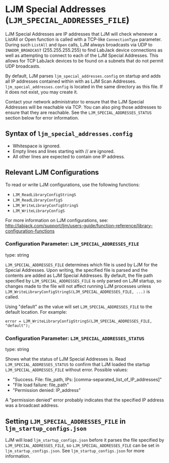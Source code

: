 # LJM Special Addresses (`LJM_SPECIAL_ADDRESSES_FILE`)

LJM Special Addresses are IP addresses that LJM will check whenever a ListAll or Open function is called with a TCP-like `ConnectionType` parameter. During such `ListAll` and `Open` calls, LJM always broadcasts via UDP to `INADDR_BROADCAST` (255.255.255.255) to find LabJack device connections as well as attempting to connect to each of the LJM Special Addresses. This allows for TCP LabJack devices to be found on a subnets that do not permit UDP broadcasts.

By default, LJM parses `ljm_special_addresses.config` on startup and adds all IP addresses contained within with as LJM Scan Addresses. `ljm_special_addresses.config` is located in the same directory as this file. If it does not exist, you may create it.

Contact your network administrator to ensure that the LJM Special Addresses will be reachable via TCP. You can also ping those addresses to ensure that they are reachable. See the `LJM_SPECIAL_ADDRESSES_STATUS` section below for error information.



## Syntax of `ljm_special_addresses.config`

 - Whitespace is ignored.
 - Empty lines and lines starting with // are ignored.
 - All other lines are expected to contain one IP address.



## Relevant LJM Configurations

To read or write LJM configurations, use the following functions:

 - `LJM_ReadLibraryConfigStringS`
 - `LJM_ReadLibraryConfigS`
 - `LJM_WriteLibraryConfigStringS`
 - `LJM_WriteLibraryConfigS`

For more information on LJM configurations, see:
http://labjack.com/support/ljm/users-guide/function-reference/library-configuration-functions


### Configuration Parameter: `LJM_SPECIAL_ADDRESSES_FILE`
type: string

`LJM_SPECIAL_ADDRESSES_FILE` determines which file is used by LJM for the Special Addresses. Upon writing, the specified file is parsed and the contents are added as LJM Special Addresses. By default, the file path specified by `LJM_SPECIAL_ADDRESSES_FILE` is only parsed on LJM startup, so changes made to the file will not affect running LJM processes unless `LJM_WriteLibraryConfigStringS(LJM_SPECIAL_ADDRESSES_FILE, ...)` is called.

Using "default" as the value will set `LJM_SPECIAL_ADDRESSES_FILE` to the default location. For example:

    error = LJM_WriteLibraryConfigStringS(LJM_SPECIAL_ADDRESSES_FILE, "default");


### Configuration Parameter: `LJM_SPECIAL_ADDRESSES_STATUS`
type: string

Shows what the status of LJM Special Addresses is. Read `LJM_SPECIAL_ADDRESSES_STATUS` to confirm that LJM loaded the startup `LJM_SPECIAL_ADDRESSES_FILE` without error. Possible values:

 - "Success. File: file_path, IPs: [comma-separated_list_of_IP_addresses]"
 - "File load failure: file_path"
 - "Permission denied: IP_address"

A "permission denied" error probably indicates that the specified IP address was a broadcast address.



## Setting `LJM_SPECIAL_ADDRESSES_FILE` in `ljm_startup_configs.json`

LJM will load `ljm_startup_configs.json` before it parses the file specified by `LJM_SPECIAL_ADDRESSES_FILE`, so `LJM_SPECIAL_ADDRESSES_FILE` can be set in `ljm_startup_configs.json`. See `ljm_startup_configs.json` for more information.

